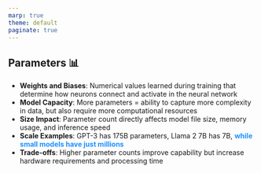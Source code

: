 ```yaml
---
marp: true
theme: default
paginate: true
---
```


<style>
.dodgerblue {
  color: dodgerblue;
}
</style>
## Parameters 📊

- **Weights and Biases**: Numerical values learned during training that determine how neurons connect and activate in the neural network
- **Model Capacity**: More parameters = ability to capture more complexity in data, but also require more computational resources
- **Size Impact**: Parameter count directly affects model file size, memory usage, and inference speed
- **Scale Examples**: GPT-3 has 175B parameters, Llama 2 7B has 7B, <span class="dodgerblue">**while small models have just millions**</span>
- **Trade-offs**: Higher parameter counts improve capability but increase hardware requirements and processing time


<!--
Les paramètres d'un modèle sont les valeurs numériques (poids et biais) que
   le modèle apprend pendant l'entraînement pour effectuer ses prédictions.

  Dans un réseau de neurones :
  - Poids : déterminent l'importance des connexions entre neurones
  - Biais : permettent d'ajuster les seuils d'activation

  Plus un modèle a de paramètres, plus il peut capturer de complexité dans
  les données, mais plus il consomme de ressources (mémoire, calcul).

  Exemples :
  - GPT-3 : 175 milliards de paramètres
  - Llama 2 7B : 7 milliards de paramètres
  - Un petit modèle : quelques millions

  Le nombre de paramètres influence directement :
  - La capacité du modèle (ce qu'il peut apprendre)
  - Sa taille sur disque
  - Le temps d'inférence
  - Les ressources nécessaires pour l'utiliser
-->